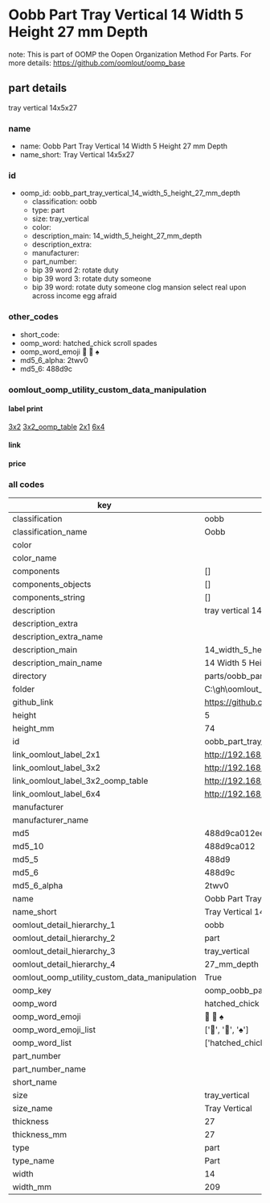 # Oobb Part Tray Vertical 14 Width 5 Height 27 mm Depth  

note: This is part of OOMP the Oopen Organization Method For Parts. For more details: https://github.com/oomlout/oomp_base

##  part details
  



tray vertical 14x5x27



### name
* name: Oobb Part Tray Vertical 14 Width 5 Height 27 mm Depth
* name_short: Tray Vertical 14x5x27 
### id
* oomp_id: oobb_part_tray_vertical_14_width_5_height_27_mm_depth
  * classification: oobb
  * type: part
  * size: tray_vertical
  * color: 
  * description_main: 14_width_5_height_27_mm_depth
  * description_extra: 
  * manufacturer: 
  * part_number: 
  * bip 39 word 2: rotate duty
  * bip 39 word 3: rotate duty someone
  * bip 39 word: rotate duty someone clog mansion select real upon across income egg afraid

### other_codes
* short_code: 
* oomp_word: hatched_chick scroll spades
* oomp_word_emoji :hatched_chick: :scroll: :spades:
* md5_6_alpha: 2twv0
* md5_6: 488d9c






### oomlout_oomp_utility_custom_data_manipulation
#### label print
[3x2](http://192.168.1.245:1112/?label=oomp%202twv0)
[3x2_oomp_table](http://192.168.1.108:1112/?label=oomp%202twv0)
[2x1](http://192.168.1.242:1112/?label=oomp%202twv0)
[6x4](http://192.168.1.55:1112/?label=oomp%202twv0)    

#### link

                              

#### price







### all codes 
| key | value |  
| --- | --- |  
| classification | oobb |  
| classification_name | Oobb |  
| color |  |  
| color_name |  |  
| components | [] |  
| components_objects | [] |  
| components_string | [] |  
| description | tray vertical 14x5x27 |  
| description_extra |  |  
| description_extra_name |  |  
| description_main | 14_width_5_height_27_mm_depth |  
| description_main_name | 14 Width 5 Height 27 mm Depth |  
| directory | parts/oobb_part_tray_vertical_14_width_5_height_27_mm_depth |  
| folder | C:\gh\oomlout_oobb_version_4_generated_parts\parts\oobb_part_tray_vertical_14_width_5_height_27_mm_depth |  
| github_link | https://github.com/oomlout/oomlout_oomp_part_src/tree/main/parts/oobb_part_tray_vertical_14_width_5_height_27_mm_depth |  
| height | 5 |  
| height_mm | 74 |  
| id | oobb_part_tray_vertical_14_width_5_height_27_mm_depth |  
| link_oomlout_label_2x1 | http://192.168.1.242:1112/?label=oomp%202twv0 |  
| link_oomlout_label_3x2 | http://192.168.1.245:1112/?label=oomp%202twv0 |  
| link_oomlout_label_3x2_oomp_table | http://192.168.1.108:1112/?label=oomp%202twv0 |  
| link_oomlout_label_6x4 | http://192.168.1.55:1112/?label=oomp%202twv0 |  
| manufacturer |  |  
| manufacturer_name |  |  
| md5 | 488d9ca012eef65f0d43a2b99e1125e1 |  
| md5_10 | 488d9ca012 |  
| md5_5 | 488d9 |  
| md5_6 | 488d9c |  
| md5_6_alpha | 2twv0 |  
| name | Oobb Part Tray Vertical 14 Width 5 Height 27 mm Depth |  
| name_short | Tray Vertical 14x5x27  |  
| oomlout_detail_hierarchy_1 | oobb |  
| oomlout_detail_hierarchy_2 | part |  
| oomlout_detail_hierarchy_3 | tray_vertical |  
| oomlout_detail_hierarchy_4 | 27_mm_depth |  
| oomlout_oomp_utility_custom_data_manipulation | True |  
| oomp_key | oomp_oobb_part_tray_vertical_14_width_5_height_27_mm_depth |  
| oomp_word | hatched_chick scroll spades |  
| oomp_word_emoji | :hatched_chick: :scroll: :spades: |  
| oomp_word_emoji_list | [':hatched_chick:', ':scroll:', ':spades:'] |  
| oomp_word_list | ['hatched_chick', 'scroll', 'spades'] |  
| part_number |  |  
| part_number_name |  |  
| short_name |  |  
| size | tray_vertical |  
| size_name | Tray Vertical |  
| thickness | 27 |  
| thickness_mm | 27 |  
| type | part |  
| type_name | Part |  
| width | 14 |  
| width_mm | 209 |  
